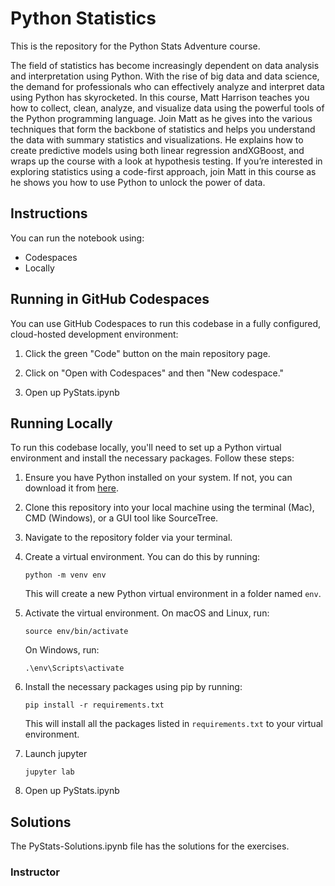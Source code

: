 # Python Statistics 
This is the repository for the Python Stats Adventure course. 

The field of statistics has become increasingly dependent on data analysis and interpretation using Python. With the rise of big data and data science, the demand for professionals who can effectively analyze and interpret data using Python has skyrocketed. In this course, Matt Harrison teaches you how to collect, clean, analyze, and visualize data using the powerful tools of the Python programming language. Join Matt as he gives into the various techniques that form the backbone of statistics and helps you understand the data with summary statistics and visualizations. He explains how to create predictive models using both linear regression andXGBoost, and wraps up the course with a look at hypothesis testing.
If you’re interested in exploring statistics using a code-first approach, join Matt in this course as he shows you how to use Python to unlock the power of data.
## Instructions

You can run the notebook using:

* Codespaces
* Locally

## Running in GitHub Codespaces

You can use GitHub Codespaces to run this codebase in a fully configured, cloud-hosted development environment:

1. Click the green "Code" button on the main repository page.

2. Click on "Open with Codespaces" and then "New codespace."

3. Open up PyStats.ipynb



## Running Locally
To run this codebase locally, you'll need to set up a Python virtual environment and install the necessary packages. Follow these steps:

1. Ensure you have Python installed on your system. If not, you can download it from [here](https://www.python.org/downloads/).

2. Clone this repository into your local machine using the terminal (Mac), CMD (Windows), or a GUI tool like SourceTree.

3. Navigate to the repository folder via your terminal.

4. Create a virtual environment. You can do this by running:
    ```
    python -m venv env
    ```
    This will create a new Python virtual environment in a folder named `env`.

5. Activate the virtual environment. On macOS and Linux, run:
    ```
    source env/bin/activate
    ```
    On Windows, run:
    ```
    .\env\Scripts\activate
    ```

6. Install the necessary packages using pip by running:
    ```
    pip install -r requirements.txt
    ```
    This will install all the packages listed in `requirements.txt` to your virtual environment.

7. Launch jupyter
   ```
   jupyter lab
   ```
   
8.  Open up PyStats.ipynb

## Solutions

The PyStats-Solutions.ipynb file has the solutions for the exercises.

### Instructor
